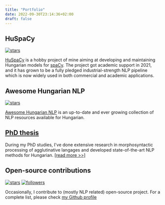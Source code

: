 ```yaml
---
title: "Portfolio"
date: 2022-09-30T23:14:36+02:00
draft: false
---
```


## HuSpaCy

[![stars](https://img.shields.io/github/stars/huspacy/huspacy?style=social)](https://github.com/huspacy/huspacy)

[HuSpaCy](https://github.com/huspacy/huspacy) is a hobby project of mine aiming at developing and maintaining Hungarian models for [spaCy](https://spacy.io). The project got academic support in 2021, and it has grown to be a fully pledged industrial-strength NLP pipeline which is now widely used in both commercial and academic applications.

## Awesome Hungarian NLP

[![stars](https://img.shields.io/github/stars/oroszgy/awesome-hungarian-nlp?style=social)](https://github.com/oroszgy/awesome-hungarian-nlp)

[Awesome Hungarian NLP](https://github.com/oroszgy/awesome-hungarian-nlp) is an up-to-date and ever growing collection of NLP resources available for Hungarian.


## [PhD thesis](phd)

During my PhD studies, I've done extensive research in morphosyntactic processing of agglutinative langages and developed state-of-the-art NLP methods for Hungarian. [[read more >>]](/phd)

## Open-source contributions

[![stars](https://img.shields.io/github/stars/oroszgy?style=social)](https://github.com/oroszgy)
[![followers](https://img.shields.io/github/followers/oroszgy?style=social)](https://github.com/oroszgy)


Occasionally, I contribute to (mostly NLP related) open-source project. For a complete list, please check [my Github profile](https://github.com/oroszgy)
